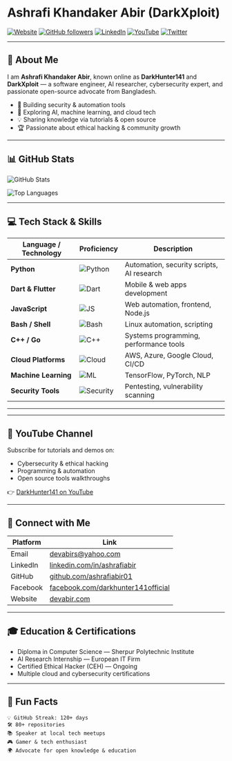 # Ashrafi Khandaker Abir (DarkXploit) 

[![Website](https://img.shields.io/badge/Website-devabir.com-blue?style=for-the-badge&logo=google-chrome)](https://devabir.com) 
[![GitHub followers](https://img.shields.io/github/followers/ashrafiabir01?style=for-the-badge)](https://github.com/ashrafiabir01?tab=followers)
[![LinkedIn](https://img.shields.io/badge/LinkedIn-Ashrafi%20Abir-blue?style=for-the-badge&logo=linkedin)](https://linkedin.com/in/ashrafiabir)
[![YouTube](https://img.shields.io/badge/YouTube-DarkHunter141-red?style=for-the-badge&logo=youtube)](https://www.youtube.com/@darkhunter141)
[![Twitter](https://img.shields.io/badge/Twitter-@darkxploit-blue?style=for-the-badge&logo=twitter)](https://twitter.com/darkxploit)

---

## 👋 About Me

I am **Ashrafi Khandaker Abir**, known online as **DarkHunter141** and **DarkXploit** — a software engineer, AI researcher, cybersecurity expert, and passionate open-source advocate from Bangladesh.

- 🔭 Building security & automation tools  
- 🌱 Exploring AI, machine learning, and cloud tech  
- 💡 Sharing knowledge via tutorials & open source  
- 🏆 Passionate about ethical hacking & community growth  

---

## 📊 GitHub Stats

![GitHub Stats](https://github-readme-stats.vercel.app/api?username=ashrafiabir01&show_icons=true&theme=tokyonight&hide_border=true)

![Top Languages](https://github-readme-stats.vercel.app/api/top-langs/?username=ashrafiabir01&layout=compact&theme=tokyonight&hide_border=true)

---

## 💻 Tech Stack & Skills

| Language / Technology | Proficiency | Description                                  |
|----------------------|-------------|----------------------------------------------|
| **Python**           | ![Python](https://img.shields.io/badge/Proficiency-90%25-brightgreen) | Automation, security scripts, AI research |
| **Dart & Flutter**   | ![Dart](https://img.shields.io/badge/Proficiency-75%25-yellowgreen) | Mobile & web apps development               |
| **JavaScript**       | ![JS](https://img.shields.io/badge/Proficiency-65%25-yellow) | Web automation, frontend, Node.js           |
| **Bash / Shell**     | ![Bash](https://img.shields.io/badge/Proficiency-85%25-green) | Linux automation, scripting                  |
| **C++ / Go**         | ![C++](https://img.shields.io/badge/Proficiency-55%25-orange) | Systems programming, performance tools       |
| **Cloud Platforms**  | ![Cloud](https://img.shields.io/badge/Proficiency-70%25-lightgrey) | AWS, Azure, Google Cloud, CI/CD              |
| **Machine Learning** | ![ML](https://img.shields.io/badge/Proficiency-60%25-blue) | TensorFlow, PyTorch, NLP                      |
| **Security Tools**   | ![Security](https://img.shields.io/badge/Proficiency-80%25-blueviolet) | Pentesting, vulnerability scanning           |

---


---

## 🎥 YouTube Channel

Subscribe for tutorials and demos on:

- Cybersecurity & ethical hacking  
- Programming & automation  
- Open source tools walkthroughs  

👉 [DarkHunter141 on YouTube](https://www.youtube.com/@darkhunter141)

---

## 🤝 Connect with Me

| Platform    | Link                                             |
|-------------|--------------------------------------------------|
| Email       | [devabirs@yahoo.com](mailto:devabirs@yahoo.com)  |
| LinkedIn    | [linkedin.com/in/ashrafiabir](https://linkedin.com/in/ashrafiabir) |
| GitHub      | [github.com/ashrafiabir01](https://github.com/ashrafiabir01) |
| Facebook    | [facebook.com/darkhunter141official](https://facebook.com/darkhunter141official) |
| Website     | [devabir.com](https://devabir.com)                |

---

## 🎓 Education & Certifications

- Diploma in Computer Science — Sherpur Polytechnic Institute  
- AI Research Internship — European IT Firm  
- Certified Ethical Hacker (CEH) — Ongoing  
- Multiple cloud and cybersecurity certifications  

---

## 🌟 Fun Facts

```text
💡 GitHub Streak: 120+ days
🛠️ 80+ repositories
📚 Speaker at local tech meetups
🎮 Gamer & tech enthusiast
🌍 Advocate for open knowledge & education
